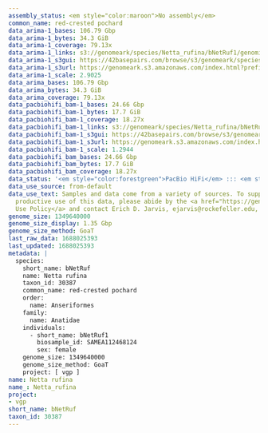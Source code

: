 ```yaml
---
assembly_status: <em style="color:maroon">No assembly</em>
common_name: red-crested pochard
data_arima-1_bases: 106.79 Gbp
data_arima-1_bytes: 34.3 GiB
data_arima-1_coverage: 79.13x
data_arima-1_links: s3://genomeark/species/Netta_rufina/bNetRuf1/genomic_data/arima/<br>
data_arima-1_s3gui: https://42basepairs.com/browse/s3/genomeark/species/Netta_rufina/bNetRuf1/genomic_data/arima/
data_arima-1_s3url: https://genomeark.s3.amazonaws.com/index.html?prefix=species/Netta_rufina/bNetRuf1/genomic_data/arima/
data_arima-1_scale: 2.9025
data_arima_bases: 106.79 Gbp
data_arima_bytes: 34.3 GiB
data_arima_coverage: 79.13x
data_pacbiohifi_bam-1_bases: 24.66 Gbp
data_pacbiohifi_bam-1_bytes: 17.7 GiB
data_pacbiohifi_bam-1_coverage: 18.27x
data_pacbiohifi_bam-1_links: s3://genomeark/species/Netta_rufina/bNetRuf1/genomic_data/pacbio_hifi/<br>
data_pacbiohifi_bam-1_s3gui: https://42basepairs.com/browse/s3/genomeark/species/Netta_rufina/bNetRuf1/genomic_data/pacbio_hifi/
data_pacbiohifi_bam-1_s3url: https://genomeark.s3.amazonaws.com/index.html?prefix=species/Netta_rufina/bNetRuf1/genomic_data/pacbio_hifi/
data_pacbiohifi_bam-1_scale: 1.2944
data_pacbiohifi_bam_bases: 24.66 Gbp
data_pacbiohifi_bam_bytes: 17.7 GiB
data_pacbiohifi_bam_coverage: 18.27x
data_status: '<em style="color:forestgreen">PacBio HiFi</em> ::: <em style="color:forestgreen">Arima</em>'
data_use_source: from-default
data_use_text: Samples and data come from a variety of sources. To support fair and
  productive use of this data, please abide by the <a href="https://genome10k.soe.ucsc.edu/data-use-policies/">Data
  Use Policy</a> and contact Erich D. Jarvis, ejarvis@rockefeller.edu, with any questions.
genome_size: 1349640000
genome_size_display: 1.35 Gbp
genome_size_method: GoaT
last_raw_data: 1688025393
last_updated: 1688025393
metadata: |
  species:
    short_name: bNetRuf
    name: Netta rufina
    taxon_id: 30387
    common_name: red-crested pochard
    order:
      name: Anseriformes
    family:
      name: Anatidae
    individuals:
      - short_name: bNetRuf1
        biosample_id: SAMEA112468124
        sex: female
    genome_size: 1349640000
    genome_size_method: GoaT
    project: [ vgp ]
name: Netta rufina
name_: Netta_rufina
project:
- vgp
short_name: bNetRuf
taxon_id: 30387
---
```

